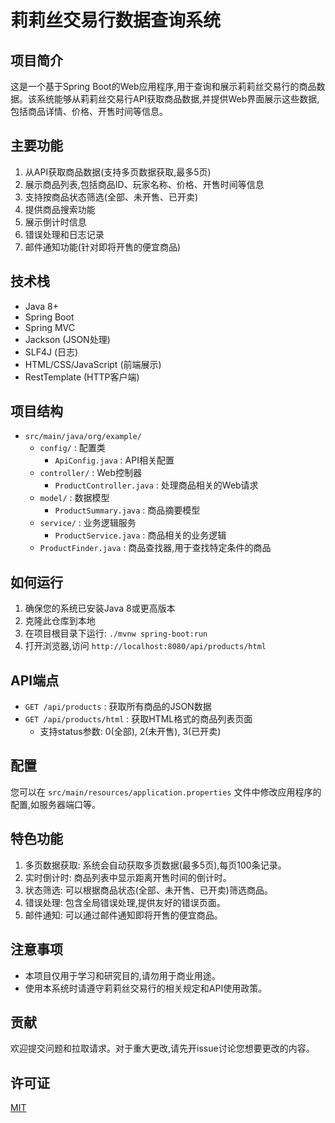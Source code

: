 # 莉莉丝交易行数据查询系统

## 项目简介

这是一个基于Spring Boot的Web应用程序,用于查询和展示莉莉丝交易行的商品数据。该系统能够从莉莉丝交易行API获取商品数据,并提供Web界面展示这些数据,包括商品详情、价格、开售时间等信息。

## 主要功能

1. 从API获取商品数据(支持多页数据获取,最多5页)
2. 展示商品列表,包括商品ID、玩家名称、价格、开售时间等信息
3. 支持按商品状态筛选(全部、未开售、已开卖)
4. 提供商品搜索功能
5. 展示倒计时信息
6. 错误处理和日志记录
7. 邮件通知功能(针对即将开售的便宜商品)

## 技术栈

- Java 8+
- Spring Boot
- Spring MVC
- Jackson (JSON处理)
- SLF4J (日志)
- HTML/CSS/JavaScript (前端展示)
- RestTemplate (HTTP客户端)

## 项目结构

- `src/main/java/org/example/`
  - `config/` : 配置类
    - `ApiConfig.java` : API相关配置
  - `controller/` : Web控制器
    - `ProductController.java` : 处理商品相关的Web请求
  - `model/` : 数据模型
    - `ProductSummary.java` : 商品摘要模型
  - `service/` : 业务逻辑服务
    - `ProductService.java` : 商品相关的业务逻辑
  - `ProductFinder.java` : 商品查找器,用于查找特定条件的商品

## 如何运行

1. 确保您的系统已安装Java 8或更高版本
2. 克隆此仓库到本地
3. 在项目根目录下运行: `./mvnw spring-boot:run`
4. 打开浏览器,访问 `http://localhost:8080/api/products/html`

## API端点

- `GET /api/products` : 获取所有商品的JSON数据
- `GET /api/products/html` : 获取HTML格式的商品列表页面
  - 支持status参数: 0(全部), 2(未开售), 3(已开卖)

## 配置

您可以在 `src/main/resources/application.properties` 文件中修改应用程序的配置,如服务器端口等。

## 特色功能

1. 多页数据获取: 系统会自动获取多页数据(最多5页),每页100条记录。
2. 实时倒计时: 商品列表中显示距离开售时间的倒计时。
3. 状态筛选: 可以根据商品状态(全部、未开售、已开卖)筛选商品。
4. 错误处理: 包含全局错误处理,提供友好的错误页面。
5. 邮件通知: 可以通过邮件通知即将开售的便宜商品。

## 注意事项

- 本项目仅用于学习和研究目的,请勿用于商业用途。
- 使用本系统时请遵守莉莉丝交易行的相关规定和API使用政策。

## 贡献

欢迎提交问题和拉取请求。对于重大更改,请先开issue讨论您想要更改的内容。

## 许可证

[MIT](https://choosealicense.com/licenses/mit/)
